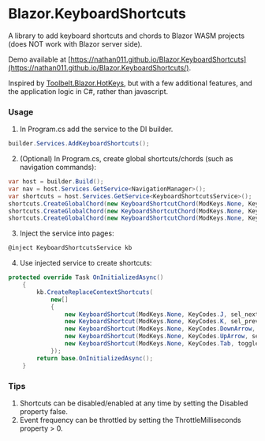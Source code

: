 # Blazor.KeyboardShortcuts
A library to add keyboard shortcuts and chords to Blazor WASM projects (does NOT work with Blazor server side).

Demo available at [https://nathan011.github.io/Blazor.KeyboardShortcuts](https://nathan011.github.io/Blazor.KeyboardShortcuts/).

Inspired by [Toolbelt.Blazor.HotKeys](https://github.com/jsakamoto/Toolbelt.Blazor.HotKeys), but with a few additional features, and the application logic in C#, rather than javascript.

### Usage
1) In Program.cs add the service to the DI builder.
```C#
builder.Services.AddKeyboardShortcuts();
```

2) (Optional) In Program.cs, create global shortcuts/chords (such as navigation commands):
```C#
var host = builder.Build();
var nav = host.Services.GetService<NavigationManager>();
var shortcuts = host.Services.GetService<KeyboardShortcutsService>();
shortcuts.CreateGlobalChord(new KeyboardShortcutChord(ModKeys.None, KeyCodes.G, ModKeys.None, KeyCodes.H, () => nav.NavigateTo(nav.BaseUri), "go to home page"));
shortcuts.CreateGlobalChord(new KeyboardShortcutChord(ModKeys.None, KeyCodes.G, ModKeys.None, KeyCodes.C, () => nav.NavigateTo(nav.BaseUri + "counter"), "go to counter page"));
shortcuts.CreateGlobalChord(new KeyboardShortcutChord(ModKeys.None, KeyCodes.G, ModKeys.None, KeyCodes.F, () => nav.NavigateTo(nav.BaseUri + "fetchdata"), "go to fetch data  page"));
```
3) Inject the service into pages:
```C#
@inject KeyboardShortcutsService kb
```

4) Use injected service to create shortcuts:
```C#
protected override Task OnInitializedAsync()
    {
        kb.CreateReplaceContextShortcuts(
            new[]
            {
                new KeyboardShortcut(ModKeys.None, KeyCodes.J, sel_next),
                new KeyboardShortcut(ModKeys.None, KeyCodes.K, sel_prev),
                new KeyboardShortcut(ModKeys.None, KeyCodes.DownArrow, sel_next),
                new KeyboardShortcut(ModKeys.None, KeyCodes.UpArrow, sel_prev),
                new KeyboardShortcut(ModKeys.None, KeyCodes.Tab, toggle_table, prevent_default: true),
            });
        return base.OnInitializedAsync();
    }
 ```


### Tips
1) Shortcuts can be disabled/enabled at any time by setting the Disabled property false.
2) Event frequency can be throttled by setting the ThrottleMilliseconds property > 0.